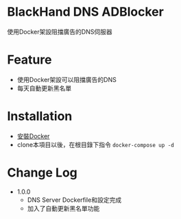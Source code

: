 # BlackHand DNS ADBlocker

使用Docker架設阻擋廣告的DNS伺服器

Feature
=========================
- 使用Docker架設可以阻擋廣告的DNS
- 每天自動更新黑名單

Installation
=========================
- [安裝Docker](https://docs.docker.com/install/linux/docker-ce/debian/)
- clone本項目以後，在根目錄下指令 `docker-compose up -d`

Change Log
=========================
- 1.0.0
    - DNS Server Dockerfile和設定完成
    - 加入了自動更新黑名單功能
